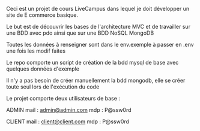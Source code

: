 Ceci est un projet de cours LiveCampus dans lequel je doit développer un site de E commerce basique.

Le but est de découvrir les bases de l'architecture MVC et de travailler sur une BDD avec pdo ainsi que sur une BDD NoSQL MongoDB

Toutes les données à renseigner sont dans le env.exemple à passer en .env une fois les modif faites

Le repo comporte un script de création de la bdd mysql de base avec quelques données d'exemple

Il n'y a pas besoin de créer manuellement la bdd mongodb, elle se créer toute seul lors de l'exécution du code 

Le projet comporte deux utilisateurs de base :

ADMIN
mail : admin@admin.com
mdp : P@ssw0rd

CLIENT
mail : client@client.com
mdp : P@ssw0rd

